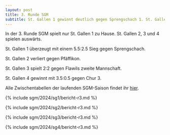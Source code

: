 ```yaml
---
layout: post
title: 3. Runde SGM
subtitle: St. Gallen 1 gewinnt deutlich gegen Sprengschach 1. St. Gallen 2 verliert auswärts gegen Pfäffikon. St. Gallen 3 spielt unentschieden. St. Gallen 4 gewinnt deutlich.
---
```


In der 3. Runde SGM spielt nur St. Gallen 1 zu Hause. St. Gallen 2, 3 und 4 spielen auswärts.

St. Gallen 1 überzeugt mit einem 5.5:2.5 Sieg gegen Sprengschach.

St. Gallen 2 verliert gegen Pfäffikon.

St. Gallen 3 spielt 2:2 gegen Flawils zweite Mannschaft.

St. Gallen 4 gewinnt mit 3.5:0.5 gegen Chur 3.

Alle Zwischentabellen der laufenden SGM-Saison findet ihr [hier](/sgm/2024/sg1).

{% include sgm/2024/sg1/bericht-r3.md %}

{% include sgm/2024/sg2/bericht-r3.md %}

{% include sgm/2024/sg3/bericht-r3.md %}

{% include sgm/2024/sg4/bericht-r3.md %}

<style>
table th, table td:nth-of-type(4) {
    white-space: nowrap;
}
</style>
